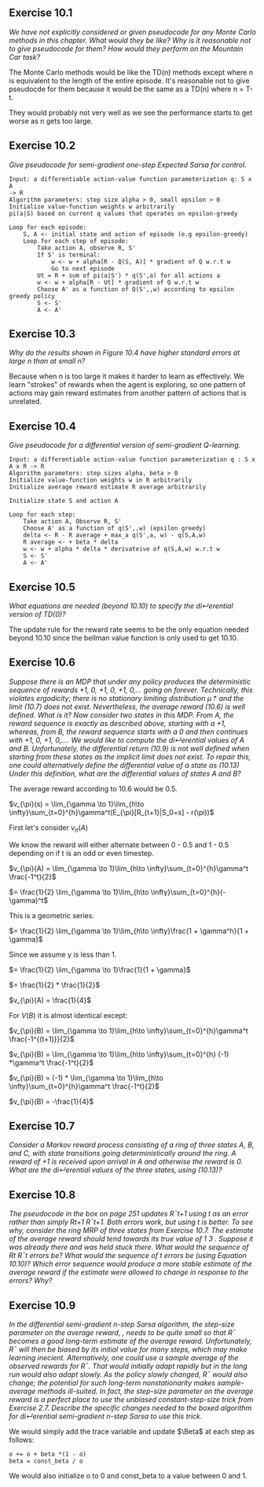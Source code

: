 ## Exercise 10.1
*We have not explicitly considered or given pseudocode for any Monte Carlo
methods in this chapter. What would they be like? Why is it reasonable not to give
pseudocode for them? How would they perform on the Mountain Car task?*

The Monte Carlo methods would be like the TD(n) methods except where n is equivalent to the length of the entire episode. It's reasonable not to give pseudocde for them because it would be the same as a TD(n) where n = T-t.

They would probably not very well as we see the performance starts to get worse as n gets too large.

## Exercise 10.2
*Give pseudocode for semi-gradient one-step Expected Sarsa for control.*


```
Input: a differentiable action-value function parameterization q: S x A
-> R
Algorithm parameters: step size alpha > 0, small epsilon > 0
Initialize value-function weights w arbitrarily
pi(a|S) based on current q values that operates on epsilon-greedy

Loop for each episode:
    S, A <- initial state and action of episode (e.g epsilon-greedy)
    Loop for each step of episode:
        Take action A, observe R, S'
        If S' is terminal:
            w <- w + alpha[R - Q(S, A)] * gradient of Q w.r.t w
            Go to next episode
        Ut = R + sum of pi(a|S') * q(S',a) for all actions a
        w <- w + alpha[R - Ut] * gradient of Q w.r.t w
        Choose A' as a function of Q(S',,w) according to epsilon greedy policy
        S <- S'
        A <- A'
```


## Exercise 10.3
*Why do the results shown in Figure 10.4 have higher standard errors at
large n than at small n?*

Because when n is too large it makes it harder to learn as effectively.
We learn "strokes" of rewards when the agent is exploring, so one pattern of actions
may gain reward estimates from another pattern of actions that is unrelated.

## Exercise 10.4
*Give pseudocode for a differential version of semi-gradient Q-learning.*

```
Input: a differentiable action-value function parameterization q : S x A x R -> R
Algorithm parameters: step sizes alpha, beta > 0
Initialize value-function weights w in R arbitrarily
Initialize average reward estimate R average arbitrarily

Initialize state S and action A

Loop for each step:
    Take action A, Observe R, S'
    Choose A' as a function of q(S',,w) (epsilon greedy)
    delta <- R - R average + max_a q(S',a, w) - q(S,A,w)
    R average <- + beta * delta
    w <- w + alpha * delta * derivateive of q(S,A,w) w.r.t w
    S <- S'
    A <- A'

```

## Exercise 10.5
*What equations are needed (beyond 10.10) to specify the di↵erential
version of TD(0)?*

The update rule for the reward rate seems to be the only equation needed beyond 10.10 since the bellman value function is only used to get 10.10.

## Exercise 10.6
*Suppose there is an MDP that under any policy produces the deterministic
sequence of rewards +1, 0, +1, 0, +1, 0,... going on forever. Technically, this violates
ergodicity; there is no stationary limiting distribution µ⇡ and the limit (10.7) does not
exist. Nevertheless, the average reward (10.6) is well defined. What is it? Now consider
two states in this MDP. From A, the reward sequence is exactly as described above,
starting with a +1, whereas, from B, the reward sequence starts with a 0 and then
continues with +1, 0, +1, 0,.... We would like to compute the di↵erential values of A and
B. Unfortunately, the differential return (10.9) is not well defined when starting from these states as the implicit limit does not exist. To repair this, one could alternatively define the differential value of a state as (10.13) Under this definition, what are the differential values of states A and B?*

The average reward according to 10.6 would be 0.5.

$v_{\pi}(s) = \lim_{\gamma \to 1}\lim_{h\to \infty}\sum_{t=0}^{h}\gamma^t(E_{\pi}[R_{t+1}|S_0=s] - r(\pi))$

First let's consider $v_{\pi}(A)$

We know the reward will either alternate between 0 - 0.5 and 1 - 0.5 depending on if t is an odd or even timestep.

$v_{\pi}(A) = \lim_{\gamma \to 1}\lim_{h\to \infty}\sum_{t=0}^{h}\gamma^t \frac{-1^t}{2}$

$= \frac{1}{2} \lim_{\gamma \to 1}\lim_{h\to \infty}\sum_{t=0}^{h}(-\gamma)^t$

This is a geometric series.

$= \frac{1}{2} \lim_{\gamma \to 1}\lim_{h\to \infty}\frac{1 + \gamma^h}{1 + \gamma}$

Since we assume $\gamma$ is less than 1.

$= \frac{1}{2} \lim_{\gamma \to 1}\frac{1}{1 + \gamma}$

$= \frac{1}{2} * \frac{1}{2}$

$v_{\pi}(A) = \frac{1}{4}$

For $V(B)$ it is almost identical except:

$v_{\pi}(B) = \lim_{\gamma \to 1}\lim_{h\to \infty}\sum_{t=0}^{h}\gamma^t \frac{-1^{(t+1)}}{2}$

$v_{\pi}(B) = \lim_{\gamma \to 1}\lim_{h\to \infty}\sum_{t=0}^{h} (-1) *\gamma^t \frac{-1^t}{2}$

$v_{\pi}(B) = (-1) * \lim_{\gamma \to 1}\lim_{h\to \infty}\sum_{t=0}^{h}\gamma^t \frac{-1^t}{2}$

$v_{\pi}(B) = -\frac{1}{4}$


## Exercise 10.7
*Consider a Markov reward process consisting of a ring of three states A, B,
and C, with state transitions going deterministically around the ring. A reward of +1 is
received upon arrival in A and otherwise the reward is 0. What are the di↵erential values
of the three states, using (10.13)?*


## Exercise 10.8
*The pseudocode in the box on page 251 updates R¯t+1 using t as an error
rather than simply Rt+1  R¯t+1. Both errors work, but using t is better. To see why,
consider the ring MRP of three states from Exercise 10.7. The estimate of the average
reward should tend towards its true value of 1
3 . Suppose it was already there and was held
stuck there. What would the sequence of Rt  R¯t errors be? What would the sequence of
t errors be (using Equation 10.10)? Which error sequence would produce a more stable
estimate of the average reward if the estimate were allowed to change in response to the
errors? Why?*


## Exercise 10.9
*In the differential semi-gradient n-step Sarsa algorithm, the step-size
parameter on the average reward, , needs to be quite small so that R¯ becomes a good
long-term estimate of the average reward. Unfortunately, R¯ will then be biased by its
initial value for many steps, which may make learning inecient. Alternatively, one could
use a sample average of the observed rewards for R¯. That would initially adapt rapidly
but in the long run would also adapt slowly. As the policy slowly changed, R¯ would also
change; the potential for such long-term nonstationarity makes sample-average methods
ill-suited. In fact, the step-size parameter on the average reward is a perfect place to use
the unbiased constant-step-size trick from Exercise 2.7. Describe the specific changes
needed to the boxed algorithm for di↵erential semi-gradient n-step Sarsa to use this
trick.*

We would simply add the trace variable and update $\Beta$ at each step as follows:

```
o += o + beta *(1 - o)
beta = const_beta / o
```

We would also initialize o to 0 and const_beta to a value between 0 and 1.